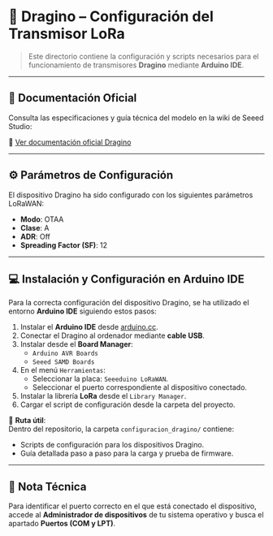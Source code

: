 # 🚀 Dragino – Configuración del Transmisor LoRa

> Este directorio contiene la configuración y scripts necesarios para el funcionamiento de transmisores **Dragino** mediante **Arduino IDE**.

---

## 🔗 Documentación Oficial

Consulta las especificaciones y guía técnica del modelo en la wiki de Seeed Studio:

🔗 [Ver documentación oficial Dragino](https://wiki.seeedstudio.com/Seeeduino_LoRAWAN/)


---

## ⚙️ Parámetros de Configuración

El dispositivo Dragino ha sido configurado con los siguientes parámetros LoRaWAN:

- **Modo**: OTAA  
- **Clase**: A  
- **ADR**: Off  
- **Spreading Factor (SF)**: 12  

---

## 💻 Instalación y Configuración en Arduino IDE

Para la correcta configuración del dispositivo Dragino, se ha utilizado el entorno **Arduino IDE** siguiendo estos pasos:

1. Instalar el **Arduino IDE** desde [arduino.cc](https://www.arduino.cc/en/software).
2. Conectar el Dragino al ordenador mediante **cable USB**.
3. Instalar desde el **Board Manager**:
   - `Arduino AVR Boards`
   - `Seeed SAMD Boards`
4. En el menú `Herramientas`:
   - Seleccionar la placa: `Seeeduino LoRaWAN`.
   - Seleccionar el puerto correspondiente al dispositivo conectado.
5. Instalar la librería **LoRa** desde el `Library Manager`.
6. Cargar el script de configuración desde la carpeta del proyecto.

📁 **Ruta útil**:  
Dentro del repositorio, la carpeta `configuracion_dragino/` contiene:

- Scripts de configuración para los dispositivos Dragino.
- Guía detallada paso a paso para la carga y prueba de firmware.

---

## 🧠 Nota Técnica

Para identificar el puerto correcto en el que está conectado el dispositivo, accede al **Administrador de dispositivos** de tu sistema operativo y busca el apartado **Puertos (COM y LPT)**.


